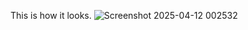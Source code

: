 This is how it looks.
![Screenshot 2025-04-12 002532](https://github.com/user-attachments/assets/cdc7f3c9-c7dd-45b3-9c0c-f22a212dc135)
